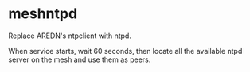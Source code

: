# meshntpd

Replace AREDN's ntpclient with ntpd.

When service starts, wait 60 seconds, then locate all the available ntpd server on the mesh and use them as peers.
